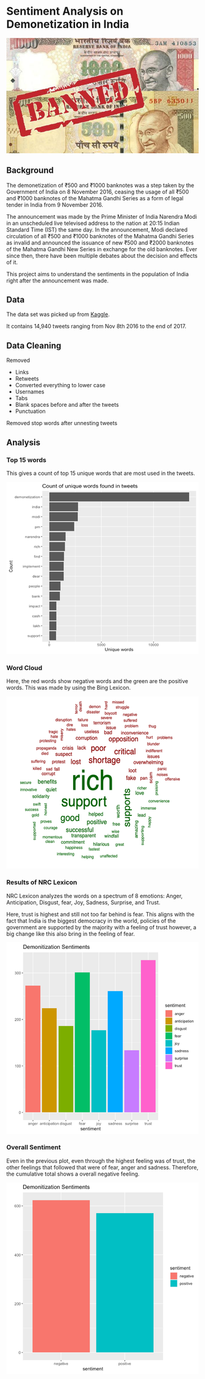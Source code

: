 # Sentiment Analysis on Demonetization in India
![](Images/demonitization-india.png)


## Background
The demonetization of ₹500 and ₹1000 banknotes was a step taken by the Government of India on 8 November 2016, ceasing the usage of all ₹500 and ₹1000 banknotes of the Mahatma Gandhi Series as a form of legal tender in India from 9 November 2016.

The announcement was made by the Prime Minister of India Narendra Modi in an unscheduled live televised address to the nation at 20:15 Indian Standard Time (IST) the same day. In the announcement, Modi declared circulation of all ₹500 and ₹1000 banknotes of the Mahatma Gandhi Series as invalid and announced the issuance of new ₹500 and ₹2000 banknotes of the Mahatma Gandhi New Series in exchange for the old banknotes. Ever since then, there have been multiple debates about the decision and effects of it. 

This project aims to understand the sentiments in the population of India right after the announcement was made. 

## Data
The data set was picked up from [Kaggle](https://www.kaggle.com/arathee2/demonetization-in-india-twitter-data).

It contains 14,940 tweets ranging from Nov 8th 2016 to the end of 2017. 

## Data Cleaning
Removed
- Links
- Retweets
- Converted everything to lower case
- Usernames
- Tabs
- Blank spaces before and after the tweets
- Punctuation

Removed stop words after unnesting tweets

## Analysis
### Top 15 words
This gives a count of top 15 unique words that are most used in the tweets. 

<img src="Images/Top_15_Words.png" width="600" height="450">

### Word Cloud
Here, the red words show negative words and the green are the positive words. This was made by using the Bing Lexicon.

<img src="Images/WordCloud.png" width="600" height="450">

### Results of NRC Lexicon
NRC Lexicon analyzes the words on a spectrum of 8 emotions: Anger, Anticipation, Disgust, fear, Joy, Sadness, Surprise, and Trust. 

Here, trust is highest and still not too far behind is fear. This aligns with the fact that India is the biggest democracy in the world, policies of the government are supported by the majority with a feeling of trust however, a big change like this also bring in the feeling of fear. 

<img src="Images/NRCLexicon.png" width="600" height="500">

### Overall Sentiment
Even in the previous plot, even through the highest feeling was of trust, the other feelings that followed that were of fear, anger and sadness. Therefore, the cumulative total shows a overall negative feeling. 

<img src="Images/Overall_Sentiment.png" width="600" height="500">
